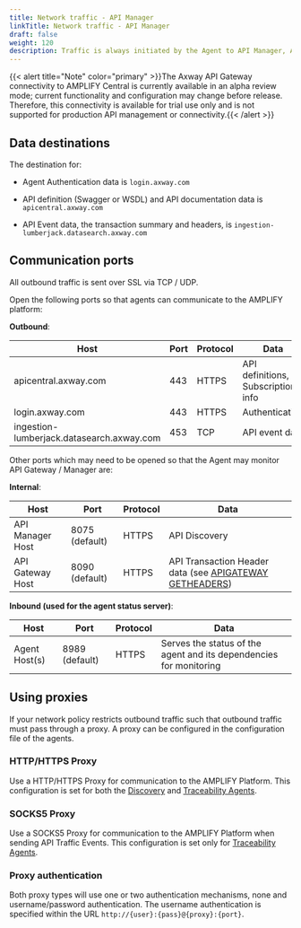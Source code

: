 ```yaml
---
title: Network traffic - API Manager
linkTitle: Network traffic - API Manager
draft: false
weight: 120
description: Traffic is always initiated by the Agent to API Manager, API Gateway, and AMPLIFY Central. No sessions are ever initiated back to the Agent.
---
```

{{< alert title="Note" color="primary" >}}The Axway API Gateway connectivity to AMPLIFY Central is currently available in an alpha review mode; current functionality and configuration may change before release. Therefore, this connectivity is available for trial use only and is not supported for production API management or connectivity.{{< /alert >}}

## Data destinations

The destination for:

* Agent Authentication data is `login.axway.com`

* API definition (Swagger or WSDL) and API documentation data is `apicentral.axway.com`

* API Event data, the transaction summary and headers, is `ingestion-lumberjack.datasearch.axway.com`

## Communication ports

All outbound traffic is sent over SSL via TCP / UDP.

Open the following ports so that agents can communicate to the AMPLIFY platform:

**Outbound**:

| Host                                       | Port               | Protocol  | Data                                |
|--------------------------------------------|--------------------|-----------|-------------------------------------|
| apicentral.axway.com                       | 443                | HTTPS     | API definitions, Subscription info  |
| login.axway.com                            | 443                | HTTPS     | Authentication                      |
| ingestion-lumberjack.datasearch.axway.com  | 453                | TCP       | API event data                      |

Other ports which may need to be opened so that the Agent may monitor API Gateway / Manager are:

**Internal**:

| Host                                       | Port               | Protocol  | Data                                |
|--------------------------------------------|--------------------|-----------|-------------------------------------|
| API Manager Host                           | 8075 (default)     | HTTPS     | API Discovery                       |
| API Gateway Host                           | 8090 (default)     | HTTPS     | API Transaction Header data (see [APIGATEWAY GETHEADERS](/docs/central/traceability-agent-variables/))        |

**Inbound (used for the agent status server)**:

| Host                                       | Port               | Protocol  | Data                                |
|--------------------------------------------|--------------------|-----------|-------------------------------------|
| Agent Host(s)                              | 8989 (default)     | HTTPS     | Serves the status of the agent and its dependencies for monitoring  |

## Using proxies

If your network policy restricts outbound traffic such that outbound traffic must pass through a proxy. A proxy can be configured in the configuration file of the agents.

### HTTP/HTTPS Proxy

Use a HTTP/HTTPS Proxy for communication to the AMPLIFY Platform.  This configuration is set for both the [Discovery](/docs/central/discovery-agent-variables/) and [Traceability Agents](/docs/central/traceability-agent-variables/).

### SOCKS5 Proxy

Use a SOCKS5 Proxy for communication to the AMPLIFY Platform when sending API Traffic Events.  This configuration is set only for [Traceability Agents](/docs/central/traceability-agent-variables/).

### Proxy authentication

Both proxy types will use one or two authentication mechanisms, none and username/password authentication. The username authentication is specified within the URL `http://{user}:{pass}@{proxy}:{port}`.